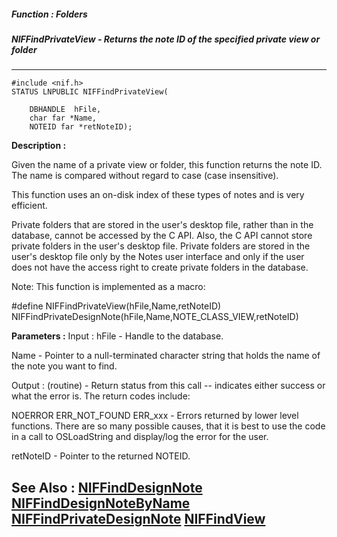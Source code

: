 ##### Function : Folders
##### NIFFindPrivateView - Returns the note ID of the specified private view or folder
---
```
#include <nif.h>
STATUS LNPUBLIC NIFFindPrivateView(

	DBHANDLE  hFile,
	char far *Name,
	NOTEID far *retNoteID);
```
**Description :**

Given the name of a private view or folder, this function returns the note 
ID.   The name is compared without regard to case (case insensitive).

This function uses an on-disk index of these types of notes and is very 
efficient.

Private folders that are stored in the user's desktop file, rather than in the 
database, cannot be accessed by the C API.  Also, the C API cannot store 
private folders in the user's desktop file.  Private folders are stored in the 
user's desktop file only by the Notes user interface and only if the user does 
not have the access right to create private folders in the database.

Note: This function is implemented as a macro:

#define NIFFindPrivateView(hFile,Name,retNoteID) 
NIFFindPrivateDesignNote(hFile,Name,NOTE_CLASS_VIEW,retNoteID)

**Parameters :**
Input :
hFile  -  Handle to the database.

Name  -  Pointer to a null-terminated character string that holds the name of the note you want to find.

Output :
(routine)  -  Return status from this call -- indicates either success or what the error is. The return codes include:

NOERROR
ERR_NOT_FOUND
ERR_xxx - Errors returned by lower level functions.  There are so many possible causes, that it is best to use the code in a call to OSLoadString and display/log the error for the user.


retNoteID  -  Pointer to the returned NOTEID.


**See Also :**
[NIFFindDesignNote](/reference/Func/NIFFindDesignNote)
[NIFFindDesignNoteByName](/reference/Func/NIFFindDesignNoteByName)
[NIFFindPrivateDesignNote](/reference/Func/NIFFindPrivateDesignNote)
[NIFFindView](/reference/Func/NIFFindView)
---
